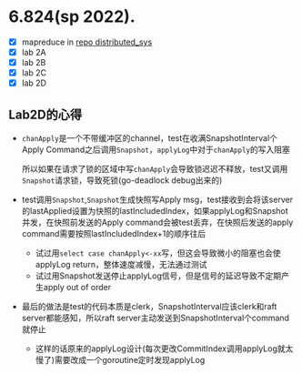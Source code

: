 # 6.824(sp 2022). 
  
- [x] mapreduce in [repo distributed_sys](https://github.com/Nicola115/distributed_sys)
- [x] lab 2A
- [x] lab 2B
- [x] lab 2C
- [x] lab 2D  

## Lab2D的心得  
  
- `chanApply`是一个不带缓冲区的channel，test在收满SnapshotInterval个Apply Command之后调用`Snapshot`，`applyLog`中对于`chanApply`的写入阻塞  
  
  所以如果在请求了锁的区域中写`chanApply`会导致锁迟迟不释放，test又调用`Snapshot`请求锁，导致死锁(go-deadlock debug出来的)
- test调用`Snapshot`,`Snapshot`生成快照写Apply msg，test接收到会将该server的lastApplied设置为快照的lastIncludedIndex，如果applyLog和Snapshot并发，在快照前发送的Apply command会被test丢弃，在快照后发送的apply command需要按照lastIncludedIndex+1的顺序往后  
  - 试过用`select case chanApply<-xx`写，但这会导致微小的阻塞也会使applyLog return，整体速度减慢，无法通过测试  
  - 试过用Snapshot发送停止applyLog信号，但是信号的延迟导致不定期产生apply out of order
- 最后的做法是test的代码本质是clerk，SnapshotInterval应该clerk和raft server都能感知，所以raft server主动发送到SnapshotInterval个command就停止
  - 这样的话原来的applyLog设计(每次更改CommitIndex调用applyLog就太慢了)需要改成一个goroutine定时发现applyLog
